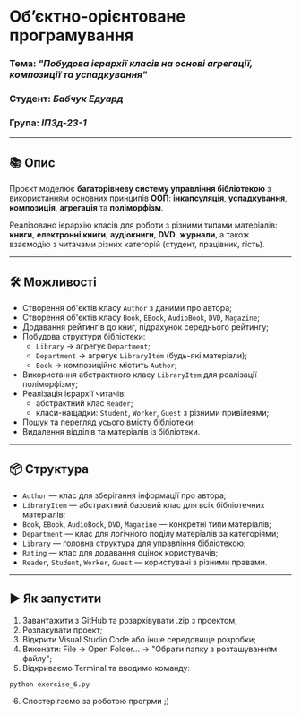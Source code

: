 # Об’єктно-орієнтоване програмування
### Тема: _"Побудова ієрархії класів на основі агрегації, композиції та успадкування"_
### Студент: _Бабчук Едуард_
### Група: _ІПЗд-23-1_
---

## 📚 Опис

Проєкт моделює **багаторівневу систему управління бібліотекою** з використанням основних принципів **ОOП**: **інкапсуляція**, **успадкування**, **композиція**, **агрегація** та **поліморфізм**.

Реалізовано ієрархію класів для роботи з різними типами матеріалів: **книги**, **електронні книги**, **аудіокниги**, **DVD**, **журнали**, а також взаємодію з читачами різних категорій (студент, працівник, гість).

---

## 🛠 Можливості

- Створення об'єктів класу `Author` з даними про автора;
- Створення об'єктів класу `Book`, `EBook`, `AudioBook`, `DVD`, `Magazine`;
- Додавання рейтингів до книг, підрахунок середнього рейтингу;
- Побудова структури бібліотеки:
  - `Library` → агрегує `Department`;
  - `Department` → агрегує `LibraryItem` (будь-які матеріали);
  - `Book` → композиційно містить `Author`;
- Використання абстрактного класу `LibraryItem` для реалізації поліморфізму;
- Реалізація ієрархії читачів:
  - абстрактний клас `Reader`;
  - класи-нащадки: `Student`, `Worker`, `Guest` з різними привілеями;
- Пошук та перегляд усього вмісту бібліотеки;
- Видалення відділів та матеріалів із бібліотеки.

---

## 📦 Структура

- `Author` — клас для зберігання інформації про автора;
- `LibraryItem` — абстрактний базовий клас для всіх бібліотечних матеріалів;
- `Book`, `EBook`, `AudioBook`, `DVD`, `Magazine` — конкретні типи матеріалів;
- `Department` — клас для логічного поділу матеріалів за категоріями;
- `Library` — головна структура для управління бібліотекою;
- `Rating` — клас для додавання оцінок користувачів;
- `Reader`, `Student`, `Worker`, `Guest` — користувачі з різними правами.

---

## ▶️ Як запустити
1. Завантажити з GitHub та розархівувати .zip з проектом;
2. Розпакувати проект;
3. Відкрити Visual Studio Code або інше середовище розробки;
4. Виконати: File -> Open Folder... -> "Обрати папку з розташуванням файлу";
5. Відкриваємо Terminal та вводимо команду: 
```bash
python exercise_6.py
```
6. Спостерігаємо за роботою прогрми ;)